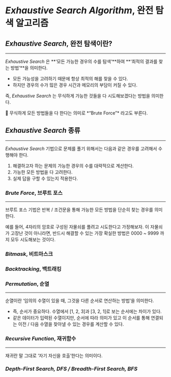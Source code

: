 # *Exhaustive Search Algorithm*, 완전 탐색 알고리즘

## *Exhaustive Search*, 완전 탐색이란?

---

*Exhaustive Search* 은 **‘모든 가능한 경우의 수를 탐색’**하여 **‘최적의 결과를 찾는 방법’**을 의미한다.

- 모든 가능성을 고려하기 때문에 항상 최적의 해를 찾을 수 있다.
- 하지만 경우의 수가 많은 경우 시간과 메모리의 부담이 커질 수 있다.

즉, *Exhaustive Search* 는 무식하게 가능한 것들을 다 시도해보겠다는 방법을 의미한다.

<aside>
📌 무식하게 모든 방법들을 다 한다는 의미로 *“Brute Force”* 라고도 부른다.

</aside>

## *Exhaustive Search* 종류

---

*Exhaustive Search* 기법으로 문제를 풀기 위해서는 다음과 같은 경우를 고려해서 수행해야 한다.

1. 해결하고자 하는 문제의 가능한 경우의 수를 대략적으로 계산한다.
2. 가능한 모든 방법을 다 고려한다.
3. 실제 답을 구할 수 있는지 적용한다.

### *Brute Force*, 브루트 포스

---

브루트 포스 기법은 반복 / 조건문을 통해 가능한 모든 방법을 단순히 찾는 경우를 의미한다.

예를 들어, 4자리의 암호로 구성된 자물쇠를 풀려고 시도한다고 가정해보자. 이 자물쇠가 고장난 것이 아니라면, 반드시 해결할 수 있는 가장 확실한 방법은 0000 ~ 9999 까지 모두 시도해보는 것이다.

### *Bitmask*, 비트마스크

### *Backtracking*, 백트래킹

### *Permutation*, 순열

---

순열이란 ‘임의의 수열이 있을 때, 그것을 다른 순서로 연산하는 방법’을 의미한다.

- 즉, 순서가 중요하다. 수열에서 [1, 2, 3]과 [3, 2, 1]로 보는 순서에는 차이가 있다.
- 같은 데이터가 입력된 수열이지만, 순서에 따라 의미가 있고 이 순서를 통해 연결되는 이전 / 다음 수열을 찾아낼 수 있는 경우를 계산할 수 있다.

### *Recursive Function*, 재귀함수

---

재귀란 말 그대로 ‘자기 자신을 호출’한다는 의미이다.

### *Depth-First Search, DFS / Breadth-First Search, BFS*